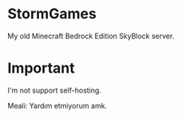 # StormGames
My old Minecraft Bedrock Edition SkyBlock server.

# Important
I'm not support self-hosting.

Meali: Yardım etmiyorum amk.
